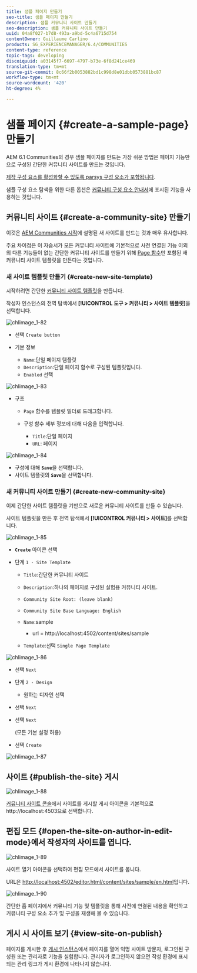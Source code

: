 ```yaml
---
title: 샘플 페이지 만들기
seo-title: 샘플 페이지 만들기
description: 샘플 커뮤니티 사이트 만들기
seo-description: 샘플 커뮤니티 사이트 만들기
uuid: 04a8f027-b7d8-493a-a9bd-5c4a6715d754
contentOwner: Guillaume Carlino
products: SG_EXPERIENCEMANAGER/6.4/COMMUNITIES
content-type: reference
topic-tags: developing
discoiquuid: a03145f7-6697-4797-b73e-6f8d241ce469
translation-type: tm+mt
source-git-commit: 8c66f2b0053882bd1c998d8e01dbb0573881bc87
workflow-type: tm+mt
source-wordcount: '420'
ht-degree: 4%

---
```



# 샘플 페이지 {#create-a-sample-page} 만들기

AEM 6.1 Communities의 경우 샘플 페이지를 만드는 가장 쉬운 방법은 페이지 기능만으로 구성된 간단한 커뮤니티 사이트를 만드는 것입니다.

[제작 구성 요소를 활성화할 수 있도록 parsys 구성 요소가 포함됩니다](basics.md#accessing-communities-components).

샘플 구성 요소 탐색을 위한 다른 옵션은 [커뮤니티 구성 요소 안내서](components-guide.md)에 표시된 기능을 사용하는 것입니다.

## 커뮤니티 사이트 {#create-a-community-site} 만들기

이것은 [AEM Communities 시작](getting-started.md)에 설명된 새 사이트를 만드는 것과 매우 유사합니다.

주요 차이점은 이 자습서가 모든 커뮤니티 사이트에 기본적으로 사전 연결된 기능 이외의 다른 기능들이 없는 간단한 커뮤니티 사이트를 만들기 위해 [Page 함수](functions.md#page-function)만 포함된 새 커뮤니티 사이트 템플릿을 만든다는 것입니다.

### 새 사이트 템플릿 만들기 {#create-new-site-template}

시작하려면 간단한 [커뮤니티 사이트 템플릿](sites.md)을 만듭니다.

작성자 인스턴스의 전역 탐색에서 **[!UICONTROL 도구 > 커뮤니티 > 사이트 템플릿]**&#x200B;을 선택합니다.

![chlimage_1-82](assets/chlimage_1-82.png)

* 선택 `Create button`
* 기본 정보

   * `Name`:단일 페이지 템플릿
   * `Description`:단일 페이지 함수로 구성된 템플릿입니다.
   * `Enabled` 선택

![chlimage_1-83](assets/chlimage_1-83.png)

* 구조

   * `Page` 함수를 템플릿 빌더로 드래그합니다.
   * 구성 함수 세부 정보에 대해 다음을 입력합니다.

      * `Title`:단일 페이지
      * `URL`: 페이지

![chlimage_1-84](assets/chlimage_1-84.png)

* 구성에 대해 **`Save`**&#x200B;을 선택합니다.
* 사이트 템플릿의 **`Save`**&#x200B;을 선택합니다.

### 새 커뮤니티 사이트 만들기 {#create-new-community-site}

이제 간단한 사이트 템플릿을 기반으로 새로운 커뮤니티 사이트를 만들 수 있습니다.

사이트 템플릿을 만든 후 전역 탐색에서 **[!UICONTROL 커뮤니티 > 사이트]**&#x200B;를 선택합니다.

![chlimage_1-85](assets/chlimage_1-85.png)

* **`Create`** 아이콘 선택

* 단계 `1 - Site Template`

   * `Title`:간단한 커뮤니티 사이트
   * `Description`:하나의 페이지로 구성된 실험용 커뮤니티 사이트.
   * `Community Site Root: (leave blank)`
   * `Community Site Base Language: English`
   * `Name`:sample

      * url = http://localhost:4502/content/sites/sample
   * `Template`:선택  `Single Page Template`


![chlimage_1-86](assets/chlimage_1-86.png)

* 선택 `Next`
* 단계 `2 - Design`

   * 원하는 디자인 선택

* 선택 `Next`
* 선택 `Next`

   (모든 기본 설정 허용)

* 선택 `Create`

![chlimage_1-87](assets/chlimage_1-87.png)

## 사이트 {#publish-the-site} 게시

![chlimage_1-88](assets/chlimage_1-88.png)

[커뮤니티 사이트 콘솔](sites-console.md)에서 사이트를 게시할 게시 아이콘을 기본적으로 http://localhost:4503으로 선택합니다.

## 편집 모드 {#open-the-site-on-author-in-edit-mode}에서 작성자의 사이트를 엽니다.

![chlimage_1-89](assets/chlimage_1-89.png)

사이트 열기 아이콘을 선택하여 편집 모드에서 사이트를 봅니다.

URL은 [http://localhost:4502/editor.html/content/sites/sample/en.html](http://localhost:4502/editor.html/content/sites/sample/en.html)입니다.

![chlimage_1-90](assets/chlimage_1-90.png)

간단한 홈 페이지에서 커뮤니티 기능 및 템플릿을 통해 사전에 연결된 내용을 확인하고 커뮤니티 구성 요소 추가 및 구성을 재생해 볼 수 있습니다.

## 게시 시 사이트 보기 {#view-site-on-publish}

페이지를 게시한 후 [게시 인스턴스](http://localhost:4503/content/sites/sample/en.html)에서 페이지를 열어 익명 사이트 방문자, 로그인된 구성원 또는 관리자로 기능을 실험합니다. 관리자가 로그인하지 않으면 작성 환경에 표시되는 관리 링크가 게시 환경에 나타나지 않습니다.
